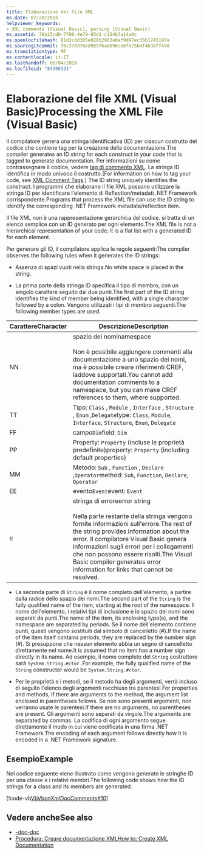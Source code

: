 ```yaml
---
title: Elaborazione del file XML
ms.date: 07/20/2015
helpviewer_keywords:
- XML comments [Visual Basic], parsing [Visual Basic]
ms.assetid: 78a15cd0-7708-4e79-85d1-c154b7a14a8c
ms.openlocfilehash: 81d2c8d305e828b2963a0af9d97ec35b1745197a
ms.sourcegitcommit: f8c270376ed905f6a8896ce0fe25b4f4b38ff498
ms.translationtype: MT
ms.contentlocale: it-IT
ms.lasthandoff: 06/04/2020
ms.locfileid: "84398331"
---
```

# <a name="processing-the-xml-file-visual-basic"></a><span data-ttu-id="d86d9-102">Elaborazione del file XML (Visual Basic)</span><span class="sxs-lookup"><span data-stu-id="d86d9-102">Processing the XML File (Visual Basic)</span></span>
<span data-ttu-id="d86d9-103">Il compilatore genera una stringa identificativa (ID) per ciascun costrutto del codice che contiene tag per la creazione della documentazione.</span><span class="sxs-lookup"><span data-stu-id="d86d9-103">The compiler generates an ID string for each construct in your code that is tagged to generate documentation.</span></span> <span data-ttu-id="d86d9-104">Per informazioni su come contrassegnare il codice, vedere [tag di commento XML](../../language-reference/xmldoc/index.md). La stringa ID identifica in modo univoco il costrutto.</span><span class="sxs-lookup"><span data-stu-id="d86d9-104">(For information on how to tag your code, see [XML Comment Tags](../../language-reference/xmldoc/index.md).) The ID string uniquely identifies the construct.</span></span> <span data-ttu-id="d86d9-105">I programmi che elaborano il file XML possono utilizzare la stringa ID per identificare l'elemento di Reflection/metadati .NET Framework corrispondente.</span><span class="sxs-lookup"><span data-stu-id="d86d9-105">Programs that process the XML file can use the ID string to identify the corresponding .NET Framework metadata/reflection item.</span></span>  
  
 <span data-ttu-id="d86d9-106">Il file XML non è una rappresentazione gerarchica del codice. si tratta di un elenco semplice con un ID generato per ogni elemento.</span><span class="sxs-lookup"><span data-stu-id="d86d9-106">The XML file is not a hierarchical representation of your code; it is a flat list with a generated ID for each element.</span></span>  
  
 <span data-ttu-id="d86d9-107">Per generare gli ID, il compilatore applica le regole seguenti:</span><span class="sxs-lookup"><span data-stu-id="d86d9-107">The compiler observes the following rules when it generates the ID strings:</span></span>  
  
- <span data-ttu-id="d86d9-108">Assenza di spazi vuoti nella stringa.</span><span class="sxs-lookup"><span data-stu-id="d86d9-108">No white space is placed in the string.</span></span>  
  
- <span data-ttu-id="d86d9-109">La prima parte della stringa ID specifica il tipo di membro, con un singolo carattere seguito dai due punti.</span><span class="sxs-lookup"><span data-stu-id="d86d9-109">The first part of the ID string identifies the kind of member being identified, with a single character followed by a colon.</span></span> <span data-ttu-id="d86d9-110">Vengono utilizzati i tipi di membro seguenti.</span><span class="sxs-lookup"><span data-stu-id="d86d9-110">The following member types are used.</span></span>  
  
|<span data-ttu-id="d86d9-111">Carattere</span><span class="sxs-lookup"><span data-stu-id="d86d9-111">Character</span></span>|<span data-ttu-id="d86d9-112">Descrizione</span><span class="sxs-lookup"><span data-stu-id="d86d9-112">Description</span></span>|  
|---|---|  
|<span data-ttu-id="d86d9-113">N</span><span class="sxs-lookup"><span data-stu-id="d86d9-113">N</span></span>|<span data-ttu-id="d86d9-114">spazio dei nomi</span><span class="sxs-lookup"><span data-stu-id="d86d9-114">namespace</span></span><br /><br /> <span data-ttu-id="d86d9-115">Non è possibile aggiungere commenti alla documentazione a uno spazio dei nomi, ma è possibile creare riferimenti CREF, laddove supportati.</span><span class="sxs-lookup"><span data-stu-id="d86d9-115">You cannot add documentation comments to a namespace, but you can make CREF references to them, where supported.</span></span>|  
|<span data-ttu-id="d86d9-116">T</span><span class="sxs-lookup"><span data-stu-id="d86d9-116">T</span></span>|<span data-ttu-id="d86d9-117">Tipo: `Class` , `Module` , `Interface` , `Structure` , `Enum` ,`Delegate`</span><span class="sxs-lookup"><span data-stu-id="d86d9-117">type: `Class`, `Module`, `Interface`, `Structure`, `Enum`, `Delegate`</span></span>|  
|<span data-ttu-id="d86d9-118">F</span><span class="sxs-lookup"><span data-stu-id="d86d9-118">F</span></span>|<span data-ttu-id="d86d9-119">campo`Dim`</span><span class="sxs-lookup"><span data-stu-id="d86d9-119">field: `Dim`</span></span>|  
|<span data-ttu-id="d86d9-120">P</span><span class="sxs-lookup"><span data-stu-id="d86d9-120">P</span></span>|<span data-ttu-id="d86d9-121">Property: `Property` (incluse le proprietà predefinite)</span><span class="sxs-lookup"><span data-stu-id="d86d9-121">property: `Property` (including default properties)</span></span>|  
|<span data-ttu-id="d86d9-122">M</span><span class="sxs-lookup"><span data-stu-id="d86d9-122">M</span></span>|<span data-ttu-id="d86d9-123">Metodo: `Sub` , `Function` , `Declare` ,`Operator`</span><span class="sxs-lookup"><span data-stu-id="d86d9-123">method: `Sub`, `Function`, `Declare`, `Operator`</span></span>|  
|<span data-ttu-id="d86d9-124">E</span><span class="sxs-lookup"><span data-stu-id="d86d9-124">E</span></span>|<span data-ttu-id="d86d9-125">evento`Event`</span><span class="sxs-lookup"><span data-stu-id="d86d9-125">event: `Event`</span></span>|  
|<span data-ttu-id="d86d9-126">!</span><span class="sxs-lookup"><span data-stu-id="d86d9-126">!</span></span>|<span data-ttu-id="d86d9-127">stringa di errore</span><span class="sxs-lookup"><span data-stu-id="d86d9-127">error string</span></span><br /><br /> <span data-ttu-id="d86d9-128">Nella parte restante della stringa vengono fornite informazioni sull'errore.</span><span class="sxs-lookup"><span data-stu-id="d86d9-128">The rest of the string provides information about the error.</span></span> <span data-ttu-id="d86d9-129">Il compilatore Visual Basic genera informazioni sugli errori per i collegamenti che non possono essere risolti.</span><span class="sxs-lookup"><span data-stu-id="d86d9-129">The Visual Basic compiler generates error information for links that cannot be resolved.</span></span>|  
  
- <span data-ttu-id="d86d9-130">La seconda parte di `String` è il nome completo dell'elemento, a partire dalla radice dello spazio dei nomi.</span><span class="sxs-lookup"><span data-stu-id="d86d9-130">The second part of the `String` is the fully qualified name of the item, starting at the root of the namespace.</span></span> <span data-ttu-id="d86d9-131">Il nome dell'elemento, i relativi tipi di inclusione e lo spazio dei nomi sono separati da punti.</span><span class="sxs-lookup"><span data-stu-id="d86d9-131">The name of the item, its enclosing type(s), and the namespace are separated by periods.</span></span> <span data-ttu-id="d86d9-132">Se il nome dell'elemento contiene punti, questi vengono sostituiti dal simbolo di cancelletto (#).</span><span class="sxs-lookup"><span data-stu-id="d86d9-132">If the name of the item itself contains periods, they are replaced by the number sign (#).</span></span> <span data-ttu-id="d86d9-133">Si presuppone che nessun elemento abbia un segno di cancelletto direttamente nel nome.</span><span class="sxs-lookup"><span data-stu-id="d86d9-133">It is assumed that no item has a number sign directly in its name.</span></span> <span data-ttu-id="d86d9-134">Ad esempio, il nome completo del `String` costruttore sarà `System.String.#ctor` .</span><span class="sxs-lookup"><span data-stu-id="d86d9-134">For example, the fully qualified name of the `String` constructor would be `System.String.#ctor`.</span></span>  
  
- <span data-ttu-id="d86d9-135">Per le proprietà e i metodi, se il metodo ha degli argomenti, verrà incluso di seguito l'elenco degli argomenti racchiuso tra parentesi.</span><span class="sxs-lookup"><span data-stu-id="d86d9-135">For properties and methods, if there are arguments to the method, the argument list enclosed in parentheses follows.</span></span> <span data-ttu-id="d86d9-136">Se non sono presenti argomenti, non verranno usate le parentesi.</span><span class="sxs-lookup"><span data-stu-id="d86d9-136">If there are no arguments, no parentheses are present.</span></span> <span data-ttu-id="d86d9-137">Gli argomenti sono separati da virgole.</span><span class="sxs-lookup"><span data-stu-id="d86d9-137">The arguments are separated by commas.</span></span> <span data-ttu-id="d86d9-138">La codifica di ogni argomento segue direttamente il modo in cui viene codificata in una firma .NET Framework.</span><span class="sxs-lookup"><span data-stu-id="d86d9-138">The encoding of each argument follows directly how it is encoded in a .NET Framework signature.</span></span>  
  
## <a name="example"></a><span data-ttu-id="d86d9-139">Esempio</span><span class="sxs-lookup"><span data-stu-id="d86d9-139">Example</span></span>  
 <span data-ttu-id="d86d9-140">Nel codice seguente viene illustrato come vengono generate le stringhe ID per una classe e i relativi membri.</span><span class="sxs-lookup"><span data-stu-id="d86d9-140">The following code shows how the ID strings for a class and its members are generated.</span></span>  
  
 [!code-vb[VbVbcnXmlDocComments#10](~/samples/snippets/visualbasic/VS_Snippets_VBCSharp/VbVbcnXmlDocComments/VB/Class1.vb#10)]  
  
## <a name="see-also"></a><span data-ttu-id="d86d9-141">Vedere anche</span><span class="sxs-lookup"><span data-stu-id="d86d9-141">See also</span></span>

- [<span data-ttu-id="d86d9-142">-doc</span><span class="sxs-lookup"><span data-stu-id="d86d9-142">-doc</span></span>](../../reference/command-line-compiler/doc.md)
- [<span data-ttu-id="d86d9-143">Procedura: Creare documentazione XML</span><span class="sxs-lookup"><span data-stu-id="d86d9-143">How to: Create XML Documentation</span></span>](how-to-create-xml-documentation.md)

